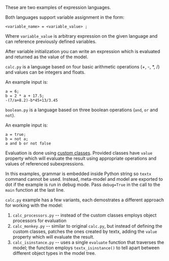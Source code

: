These are two examples of expression languages.

Both languages support variable assignment in the form:

    <variable_name> = <variable_value> ;

Where `variable_value` is arbitrary expression on the given language and
can reference previously defined variables.

After variable initialization you can write an expression which is evaluated
and returned as the value of the model.

`calc.py` is a language based on four basic arithmetic operations (+, -, *, /)
and values can be integers and floats.

An example input is:

    a = 6;
    b = 2 * a + 17.5;
    -(7/a+8.2)-b*45+13/3.45

`boolean.py` is a language based on three boolean operations (`and`, `or` and
`not`).

An example input is:

    a = true;
    b = not a;
    a and b or not false

Evaluation is done using [custom
classes](http://igordejanovic.net/textX/metamodel/#custom-classes). Provided
classes have `value` property which will evaluate the result using appropriate
operations and values of referenced subexpressions.

In this examples, grammar is embedded inside Python string so `textx` command
cannot be used. Instead, meta-model and model are exported to dot if the
example is run in debug mode. Pass `debug=True` in the call to the `main`
function at the last line.

`calc.py` example has a few variants, each demostrates a different approach
for working with the model:

  1. `calc_processors.py` -- instead of the custom classes employs object
     processors for evaluation
  2. `calc_monkey.py` -- similar to original `calc.py`, but instead of defining
     the custom classes, patches the ones created by textx, adding the `value`
     property which will evaluate the result.
  3. `calc_isinstance.py` -- uses a single `evaluate` function that traverses
     the model; the function employs `textx_isinstance()` to tell apart between
     different object types in the model tree.

